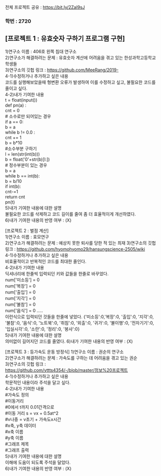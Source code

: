 전체 프로젝트 공유 : https://bit.ly/2ZaI9sJ

### 학번 : 2720

## [프로젝트 1 : 유효숫자 구하기 프로그램 구현]  
1)연구소 이름 : 406호 왼쪽 침대 연구소  
2)연구소가 해결하려는 문제 : 유효숫자 계산에 어려움을 겪고 있는 한성과학고등학교 학생들  
3)연구소의 깃헙 링크 : 
https://github.com/MeeRang/2019-  
4-1)수정하거나 추가하고 싶은 내용  
코드를 실행해보았을때 형변환 오류가 발생하여 이를 수정하고 싶고, 불필요한 코드를 줄이고 싶다.  
4-2)내가 기여한 내용  
t = float(input())  
def pn(a) :  
    cnt = 0  
    # 소수로만 되어있는 경우  
    if a == 0:  
        b = a  
        while b != 0.0 :    
                cnt += 1  
            b = b*10  
            #소수부분 구하기  
            l = len(str(int(b)))  
            b = float('0'+str(b)[l:])  
    # 정수부분이 있는 경우  
    b = a  
    while b == int(b):  
        b = b/10  
        if int(b):  
            cnt-=1  
    return cnt  
pn(t)   
5)내가 기여한 내용에 대한 설명  
불필요한 코드를 삭제하고 코드 길이를 줄여 좀 더 효율적이게 개선하였다.  
6)내가 기여한 내용의 반영 여부 : (X)  


[프로젝트 2 : 벌점 계산]  
1)연구소 이름 : 효모연구  
2)연구소가 해결하려는 문제 : 예상치 못한 퇴사를 당한 적 있는 최재
3)연구소의 깃헙 링크 : 
https://github.com/hyomohyomo29/hansungscience-2505/wiki  
4-1)수정하거나 추가하고 싶은 내용  
비효율적이고 반복적인 코드를 최대한 줄인다.  
4-2)내가 기여한 내용  
딕셔너리에 한줄씩 입력되던 키와 값들을 한줄로 바꾸었다.  
num['미소등'] = 0  
num['복장'] = 0  
num['출입'] = 0  
num['지각'] = 0  
num['불참'] = 0  
num['음식'] = 0   .....  
이런식으로 입력되던 것들을 한줄에 넣었다.
{'미소등':0,'복장':0, '출입':0, '지각':0, '불참':0, '음식':0, '노트북':0, '취침':0, '외출':0, '귀가':0, '불이행':0, '전자기기':0, '입실시각':0, '소란':0, '정리':0, '봉사':0}  
5)내가 기여한 내용에 대한 설명  
의미없이 길어지던 코드를 줄였다.
6)내가 기여한 내용의 반영 여부 : (X)  


[프로젝트 3 : 등가속도 운동 방정식]
1)연구소 이름 : 권순의 연구소  
2)연구소가 해결하려는 문제 : 가속도를 구하는 데 어려움을 겪고 있는 권순    
3)연구소의 깃헙 링크 :   
https://github.com/yttts4354/-/blob/master/정보%20프로젝트  
4-1)수정하거나 추가하고 싶은 내용    
학문적인 내용이라 주석을 달고 싶다.  
4-2)내가 기여한 내용  
    #가속도 정의   
    #이동거리  
    #0에서 t까지 0.01간격으로  
    #이동 거리 s = vx + 0.5at^2  
    #v나중 = v초기 + 가속도x시간  
    #x축, y축 데이터  
    #x축 이름  
    #y축 이름  
    #그래프 제목  
    #그래프 출력  
5)내가 기여한 내용에 대한 설명  
이해에 도움이 되도록 주석을 달았다.  
6)내가 기여한 내용의 반영 여부 : (X)  
